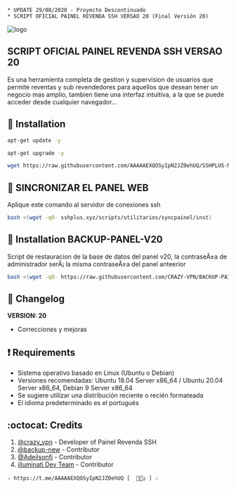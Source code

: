 ﻿```
* UPDATE 29/08/2020 - Proyecto Descontinuado
* SCRIPT OFICIAL PAINEL REVENDA SSH VERSAO 20 (Final Versión 20)
```
![logo](https://github.com/AAAAAEXQOSyIpN2JZ0ehUQ/SSHPLUS-MANAGER-FREE/blob/master/Imagenes/Panel_SSHPLUS_v20_Portada.jpg)

## SCRIPT OFICIAL PAINEL REVENDA SSH VERSAO 20
Es una herramienta completa de gestion y supervision de usuarios que permite
reventas y sub revendedores para aquellos que desean tener un negocio mas amplio,
tambien tiene una interfaz intuitiva, a la que se puede acceder desde cualquier
navegador...
## :book: Installation
```bash
apt-get update -y
```
```bash
apt-get upgrade -y
```
```bash
wget https://raw.githubusercontent.com/AAAAAEXQOSyIpN2JZ0ehUQ/SSHPLUS-MANAGER-FREE/master/Install/Panel_v20/install && chmod +x install* && ./install*
```

## :book: SINCRONIZAR EL PANEL WEB
Aplique este comando al servidor de conexiones ssh
```bash
bash <(wget -qO- sshplus.xyz/scripts/utilitarios/syncpainel/inst)
```

## :book: Installation BACKUP-PANEL-V20
Script de restauracion de la base de datos del panel v20, 
la contraseÃ±a de administrador serÃ¡ la misma contraseÃ±a del panel anteerior
```bash
bash <(wget -qO- https://raw.githubusercontent.com/CRAZY-VPN/BACKUP-PAINEL-V20/master/restaurar.sh)
```

## :scroll: Changelog
**VERSION: 20**
* Correcciones y mejoras

## :heavy_exclamation_mark: Requirements
* Sistema operativo basado en Linux (Ubuntu o Debian)
* Versiones recomendadas: Ubuntu 18.04 Server x86_64 / Ubuntu 20.04 Server x86_64, Debian 9 Server x86_64
* Se sugiere utilizar una distribución reciente o recién formateada
* El idioma predeterminado es el portugués

## :octocat: Credits
1. [@crazy_vpn](https://t.me/crazy_vpn) - Developer of Painel Revenda SSH
2. [@backup-new](https://t.me/backup-new) - Contributor
3. [@Adeilsonfi](https://t.me/Adeilsonfi) - Contributor
4. [illuminati Dev Team](https://t.me/AAAAAEXQOSyIpN2JZ0ehUQ) - Contributor
```
☆ https://t.me/AAAAAEXQOSyIpN2JZ0ehUQ [  ⃘⃤꙰✰ ] ☆
```

